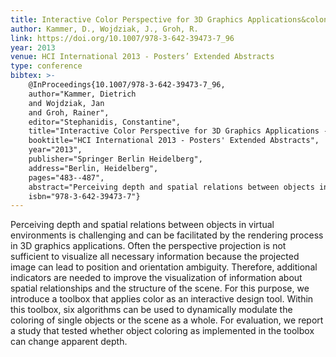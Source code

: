 ```yaml
---
title: Interactive Color Perspective for 3D Graphics Applications&colon; Enhancing Depth Perception and the Understanding of Object Relations
author: Kammer, D., Wojdziak, J., Groh, R.
link: https://doi.org/10.1007/978-3-642-39473-7_96
year: 2013
venue: HCI International 2013 - Posters’ Extended Abstracts
type: conference
bibtex: >-
    @InProceedings{10.1007/978-3-642-39473-7_96,
    author="Kammer, Dietrich
    and Wojdziak, Jan
    and Groh, Rainer",
    editor="Stephanidis, Constantine",
    title="Interactive Color Perspective for 3D Graphics Applications -- Enhancing Depth Perception and the Understanding of Object Relations",
    booktitle="HCI International 2013 - Posters' Extended Abstracts",
    year="2013",
    publisher="Springer Berlin Heidelberg",
    address="Berlin, Heidelberg",
    pages="483--487",
    abstract="Perceiving depth and spatial relations between objects in virtual environments is challenging and can be facilitated by the rendering process in 3D graphics applications. Often the perspective projection is not sufficient to visualize all necessary information because the projected image can lead to position and orientation ambiguity. Therefore, additional indicators are needed to improve the visualization of information about spatial relationships and the structure of the scene. For this purpose, we introduce a toolbox that applies color as an interactive design tool. Within this toolbox, six algorithms can be used to dynamically modulate the coloring of single objects or the scene as a whole. For evaluation, we report a study that tested whether object coloring as implemented in the toolbox can change apparent depth.",
    isbn="978-3-642-39473-7"}
---
```

Perceiving depth and spatial relations between objects in virtual environments is challenging and can be facilitated by the rendering process in 3D graphics applications. Often the perspective projection is not sufficient to visualize all necessary information because the projected image can lead to position and orientation ambiguity. Therefore, additional indicators are needed to improve the visualization of information about spatial relationships and the structure of the scene. For this purpose, we introduce a toolbox that applies color as an interactive design tool. Within this toolbox, six algorithms can be used to dynamically modulate the coloring of single objects or the scene as a whole. For evaluation, we report a study that tested whether object coloring as implemented in the toolbox can change apparent depth.